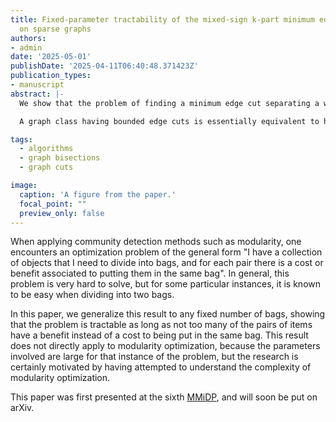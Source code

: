 ```yaml
---
title: Fixed-parameter tractability of the mixed-sign k-part minimum edge cut problem
  on sparse graphs
authors:
- admin
date: '2025-05-01'
publishDate: '2025-04-11T06:40:48.371423Z'
publication_types:
- manuscript
abstract: |-
  We show that the problem of finding a minimum edge cut separating a weighted graph into $k$ parts, where some edges are allowed to have negative weight, is fixed-parameter tractable as long as both the graph itself and the negative-weight edges are sparse. In particular, we require the negative-weight edges to have a small vertex cover, a bound on the weights, and the graph to have bounded edge cuts, in a sense we define.

  A graph class having bounded edge cuts is essentially equivalent to having uniformly bounded local edge connectivity -- so this includes graphs with bounded edge-cut width and with bounded maximum degree. We show some basic results about these graph classes that we need for our main theorem.

tags:
  - algorithms
  - graph bisections
  - graph cuts

image:
  caption: 'A figure from the paper.'
  focal_point: ""
  preview_only: false
---
```


When applying community detection methods such as modularity, one encounters an optimization problem of the general form "I have a collection of objects that I need to divide into bags, and for each pair there is a cost or benefit associated to putting them in the same bag". In general, this problem is very hard to solve, but for some particular instances, it is known to be easy when dividing into two bags.

In this paper, we generalize this result to any fixed number of bags, showing that the problem is tractable as long as not too many of the pairs of items have a benefit instead of a cost to being put in the same bag. This result does not directly apply to modularity optimization, because the parameters involved are large for that instance of the problem, but the research is certainly motivated by having attempted to understand the complexity of modularity optimization.

This paper was first presented at the sixth [MMiDP](https://www.umu.se/en/research/groups/discrete-mathematics/midwinter-meeting-in-discrete-probability/), and will soon be put on arXiv. 
